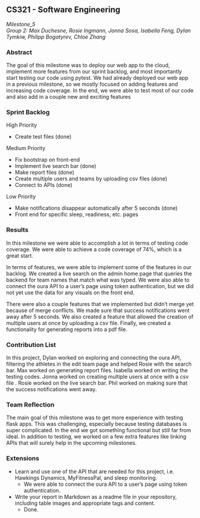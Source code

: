 ## CS321 - Software Engineering
*Milestone_5*<br>
*Group 2: Max Duchesne, Rosie Ingmann, Jonna Sosa, Isabella Feng, Dylan Tymkiw, Philipp Bogatyrev, Chloe Zhang*

### Abstract
The goal of this milestone was to deploy our web app to the cloud, implement more features from our sprint backlog, and most importantly start testing our code using pytest. We had already deployed our web app in a previous milestone, so we mostly focused on adding features and increasing code coverage. In the end, we were able to test most of our code and also add in a couple new and exciting features

### Sprint Backlog
High Priority  
- Create test files (done)  

Medium Priority   
- Fix bootstrap on front-end  
- Implement live search bar (done)  
- Make report files (done)  
- Create multiple users and teams by uploading csv files (done)  
- Connect to APIs (done)  


Low Priority
- Make notifications disappear automatically after 5 seconds (done)  
- Front end for specific sleep, readiness, etc. pages  



### Results
In this milestone we were able to accomplish a lot in terms of testing code coverage. We were able to achieve a code coverage of 74%, which is a great start. 



In terms of features, we were able to implement some of the features in our backlog. We created a live search on the admin home page that queries the backend for team names that match what was typed. We were also able to connect the oura API to a user’s page using token authentication, but we did not yet use the data for any visuals on the front end. 

There were also a couple features that we implemented but didn’t merge yet because of merge conflicts. We made sure that success notifications went away after 5 seconds. We also created a feature that allowed the creation of multiple users at once by uploading a csv file. Finally, we created a functionality for generating reports into a pdf file. 



### Contribution List
In this project, Dylan worked on exploring and connecting the oura API, filtering the athletes in the edit team page and helped Rosie with the search bar. Max worked on generating report files. Isabella worked on writing the testing codes. Jonna worked on creating multiple users at once with a csv file . Rosie worked on the live search bar. Phil worked on making sure that the success notifications went away.

### Team Reflection
The main goal of this milestone was to get more experience with testing flask apps. This was challenging, especially because testing databases is super complicated. In the end we got something functional but still far from ideal. In addition to testing, we worked on a few extra features like linking APIs that will surely help in the upcoming milestones.

### Extensions
- Learn and use one of the API that are needed for this project, i.e. Hawkings Dynamics, MyFitnessPal, and sleep monitoring.   
  - We were able to connect the oura API to a user’s page using token authentication.
- Write your report in Markdown as a readme file in your repository, including table images and appropriate tags and content.
  - Done.




